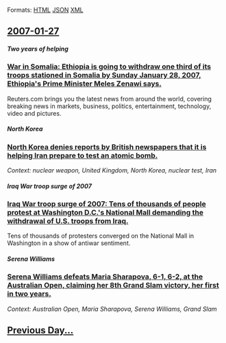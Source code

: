 
Formats: [HTML](2007/01/27/index.html)  [JSON](2007/01/27/index.json)  [XML](2007/01/27/index.xml)  

## [2007-01-27](/news/2007/01/27/index.md)

##### Two years of helping
### [ War in Somalia: Ethiopia is going to withdraw one third of its troops stationed in Somalia by Sunday January 28, 2007, Ethiopia's Prime Minister Meles Zenawi says. ](/news/2007/01/27/war-in-somalia-ethiopia-is-going-to-withdraw-one-third-of-its-troops-stationed-in-somalia-by-sunday-january-28-2007-ethiopia-s-prime-min.md)
Reuters.com brings you the latest news from around the world, covering breaking news in markets, business, politics, entertainment, technology, video and pictures.

##### North Korea
### [ North Korea denies reports by British newspapers that it is helping Iran prepare to test an atomic bomb. ](/news/2007/01/27/north-korea-denies-reports-by-british-newspapers-that-it-is-helping-iran-prepare-to-test-an-atomic-bomb.md)
_Context: nuclear weapon, United Kingdom, North Korea, nuclear test, Iran_

##### Iraq War troop surge of 2007
### [ Iraq War troop surge of 2007: Tens of thousands of people protest at Washington D.C.'s National Mall demanding the withdrawal of U.S. troops from Iraq. ](/news/2007/01/27/iraq-war-troop-surge-of-2007-tens-of-thousands-of-people-protest-at-washington-d-c-s-national-mall-demanding-the-withdrawal-of-u-s-troop.md)
Tens of thousands of protesters converged on the National Mall in Washington in a show of antiwar sentiment.

##### Serena Williams
### [ Serena Williams defeats Maria Sharapova, 6-1, 6-2, at the Australian Open, claiming her 8th Grand Slam victory, her first in two years. ](/news/2007/01/27/serena-williams-defeats-maria-sharapova-6-1-6-2-at-the-australian-open-claiming-her-8th-grand-slam-victory-her-first-in-two-years.md)
_Context: Australian Open, Maria Sharapova, Serena Williams, Grand Slam_

## [Previous Day...](/news/2007/01/26/index.md)

